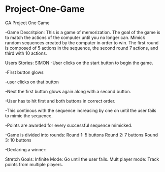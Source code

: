 # Project-One-Game
GA Project One Game

-Game Descritpion: 
This is a game of memorization. The goal of the game is to match the actions of the computer until you no longer can.
Mimick random sequences created by the computer in order to win. The first round is composed of 5 actions in the sequence, the second round 7 actions, and third with 10 actions.



Users Stories: 
SIMON
-User clicks on the start button to begin the game. 

-First button glows 

-user clicks on that button 

-Next the first button glows again along with a second button. 

-User has to hit first and both buttons in correct order. 

-This continous with the sequence increasing by one on until the user fails to 
mimic the sequence. 

-Points are awarded for every successful sequence mimicked.

-Game is divided into rounds: 
Round 1: 5 buttons
Round 2: 7 buttons
Round 3: 10 buttons

-Declaring a winner:

Stretch Goals: 
Infinite Mode: Go until the user fails. 
Mult player mode: Track points from multiple players.
